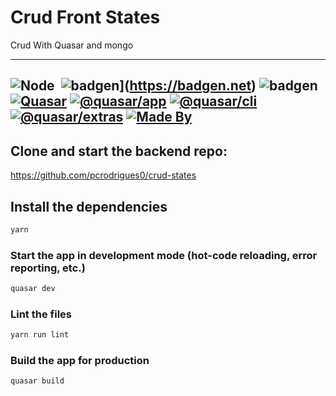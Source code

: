 # Crud Front States

Crud With Quasar and mongo

---
![Node](https://img.shields.io/badge/-Node.js-5B9856?style=flat&logoColor=fff&logo=node.js)&nbsp;
![badgen](https://badgen.net/badge/built%20with/javascript/yellow)](https://badgen.net)
![badgen](https://badgen.net/badge/built%20with/love/red)
[![Quasar](https://img.shields.io/npm/v/quasar.svg?label=quasar)](https://github.com/quasarframework/quasar)
[![@quasar/app](https://img.shields.io/npm/v/%40quasar/app.svg?label=@quasar/app)](https://github.com/quasarframework/quasar/tree/dev/app)
[![@quasar/cli](https://img.shields.io/npm/v/%40quasar/cli.svg?label=@quasar/cli)](https://github.com/quasarframework/quasar/tree/dev/cli)
[![@quasar/extras](https://img.shields.io/npm/v/%40quasar/extras.svg?label=@quasar/extras)](https://github.com/quasarframework/quasar/tree/dev/extras)
[![Made By](https://img.shields.io/badge/made%20by-Paulo%20Rodrigues-blue)](https://www.linkedin.com/in/pcqrodrigues/)
---


## Clone and start the backend repo:
https://github.com/pcrodrigues0/crud-states

## Install the dependencies
```bash
yarn
```

### Start the app in development mode (hot-code reloading, error reporting, etc.)
```bash
quasar dev
```

### Lint the files
```bash
yarn run lint
```

### Build the app for production
```bash
quasar build
```

